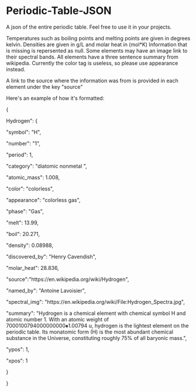 # Periodic-Table-JSON
A json of the entire periodic table. Feel free to use it in your projects.

<p>
Temperatures such as boiling points and melting points are given in degrees kelvin.
Densities are given in g/L and molar heat in (mol*K)
Information that is missing is repersented as null. Some elements may have an image link to their spectral bands.
All elements have a three sentence summary from wikipedia. Currently the color tag is useless, so please use appearance instead.</p>
<p>A link to the source where the information was from is provided in each element under the key "source"
</p>

<p>Here's an example of how it's formatted: </p>
<p>{</p>
<p>  Hydrogen": {</p>
<p>		"symbol": "H",</p>
<p>		"number": "1",</p>
<p>		"period": 1,</p>
<p>		"category": "diatomic nonmetal ",</p>
<p>		"atomic_mass": 1.008,</p>
<p>		"color": "colorless",</p>
<p>		"appearance": "colorless gas",</p>
<p>		"phase": "Gas",</p>
<p>		"melt": 13.99,</p>
<p>		"boil": 20.271,</p>
<p>		"density": 0.08988,</p>
<p>		"discovered_by": "Henry Cavendish",</p>
<p>		"molar_heat": 28.836,</p>
<p>		"source":"https://en.wikipedia.org/wiki/Hydrogen",</p>
<p>		"named_by": "Antoine Lavoisier",</p>
<p>		"spectral_img": "https://en.wikipedia.org/wiki/File:Hydrogen_Spectra.jpg",</p>
<p>		"summary": "Hydrogen is a chemical element with chemical symbol H and atomic number 1. With an atomic weight of 7000100794000000000♠1.00794 u, hydrogen is the lightest element on the periodic table. Its monatomic form (H) is the most abundant chemical substance in the Universe, constituting roughly 75% of all baryonic mass.",</p>
<p>		"ypos": 1,</p>
<p>		"xpos": 1</p>
<p>	}</p>
<p>}</p>

